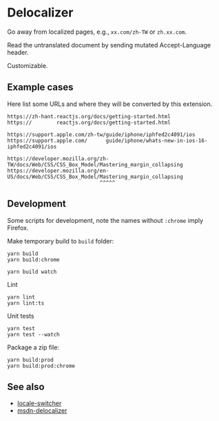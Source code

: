 Delocalizer
===========

Go away from localized pages, e.g., `xx.com/zh-TW` or `zh.xx.com`.

Read the untranslated document by sending mutated Accept-Language header.

Customizable.


Example cases
-------------

Here list some URLs and where they will be converted by this extension.

    https://zh-hant.reactjs.org/docs/getting-started.html
    https://        reactjs.org/docs/getting-started.html

    https://support.apple.com/zh-tw/guide/iphone/iphfed2c4091/ios
    https://support.apple.com/      guide/iphone/whats-new-in-ios-16-iphfed2c4091/ios

    https://developer.mozilla.org/zh-TW/docs/Web/CSS/CSS_Box_Model/Mastering_margin_collapsing
    https://developer.mozilla.org/en-US/docs/Web/CSS/CSS_Box_Model/Mastering_margin_collapsing
                                  ^^^^^

Development
-----------

Some scripts for development, note the names without `:chrome` imply Firefox.

Make temporary build to `build` folder:

    yarn build
    yarn build:chrome

    yarn build watch

Lint

    yarn lint
    yarn lint:ts

Unit tests

    yarn test
    yarn test --watch

Package a zip file:

    yarn build:prod
    yarn build:prod:chrome



See also
--------

- [locale-switcher][]
- [msdn-delocalizer][]

[locale-switcher]: https://github.com/locale-switcher/locale-switcher
[msdn-delocalizer]: https://github.com/ForNeVeR/msdn-delocalizer
